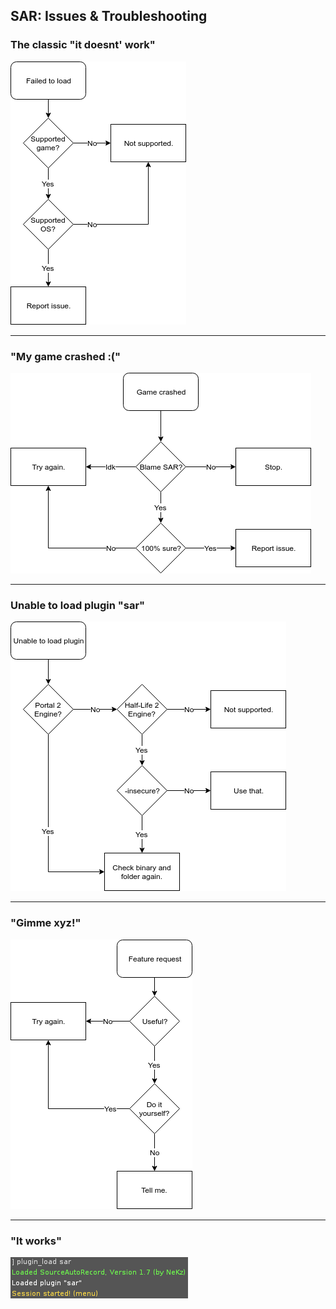 ## SAR: Issues & Troubleshooting

### The classic "it doesnt' work"
[![failed_to_load](images/failed_to_load.png)](images/failed_to_load.png)

---
### "My game crashed :("
[![game_crashed](images/game_crashed.png)](images/game_crashed.png)

---
### Unable to load plugin "sar"

[![unable_to_load_plugin](images/unable_to_load_plugin.png)](images/unable_to_load_plugin.png)

---
### "Gimme xyz!"
[![feature_request](images/feature_request.png)](images/feature_request.png)

---
### "It works"
[![screenie](images/screenie.png)](images/screenie.png)